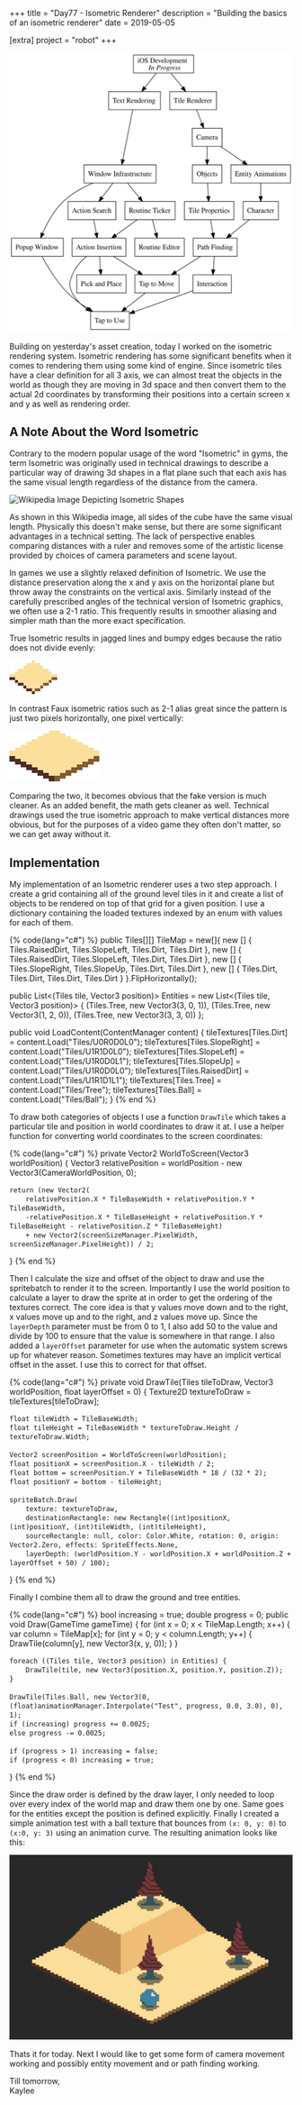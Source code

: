 +++
title = "Day77 - Isometric Renderer"
description = "Building the basics of an isometric renderer"
date = 2019-05-05

[extra]
project = "robot"
+++

![Todo](./todo.svg)

Building on yesterday's asset creation, today I worked on the isometric
rendering system. Isometric rendering has some significant benefits when it
comes to rendering them using some kind of engine. Since isometric tiles have a
clear definition for all 3 axis, we can almost treat the objects in the world as
though they are moving in 3d space and then convert them to the actual 2d
coordinates by transforming their positions into a certain screen x and y as
well as rendering order.

## A Note About the Word Isometric

Contrary to the modern popular usage of the word "Isometric" in gyms, the term
Isometric was originally used in technical drawings to describe a particular way
of drawing 3d shapes in a flat plane such that each axis has the same visual
length regardless of the distance from the camera.

![Wikipedia Image Depicting Isometric
Shapes](https://upload.wikimedia.org/wikipedia/commons/thumb/6/67/3D_shapes_in_isometric_projection.svg/1280px-3D_shapes_in_isometric_projection.svg.png)

As shown in this Wikipedia image, all sides of the cube have the same visual
length. Physically this doesn't make sense, but there are some significant
advantages in a technical setting. The lack of perspective enables comparing
distances with a ruler and removes some of the artistic license provided by
choices of camera parameters and scene layout.

In games we use a slightly relaxed definition of Isometric. We use the distance
preservation along the x and y axis on the horizontal plane but throw away the
constraints on the vertical axis. Similarly instead of the carefully prescribed
angles of the technical version of Isometric graphics, we often use a 2-1 ratio.
This frequently results in smoother aliasing and simpler math than the more
exact specification.

True Isometric results in jagged lines and bumpy edges because the ratio does
not divide evenly:

![True Isometric](TrueIsometric.png)

In contrast Faux isometric ratios such as 2-1 alias great since the pattern is
just two pixels horizontally, one pixel vertically:

![Faux Isometric](FauxIsometric.png)

Comparing the two, it becomes obvious that the fake version is much cleaner. As
an added benefit, the math gets cleaner as well. Technical drawings used the
true isometric approach to make vertical distances more obvious, but for the
purposes of a video game they often don't matter, so we can get away without it.

## Implementation

My implementation of an Isometric renderer uses a two step approach. I create a
grid containing all of the ground level tiles in it and create a list of objects
to be rendered on top of that grid for a given position. I use a dictionary
containing the loaded textures indexed by an enum with values for each of them.

{% code(lang="c#") %}
public Tiles[][] TileMap = new[]{
    new [] { Tiles.RaisedDirt, Tiles.SlopeLeft, Tiles.Dirt, Tiles.Dirt },
    new [] { Tiles.RaisedDirt, Tiles.SlopeLeft, Tiles.Dirt, Tiles.Dirt },
    new [] { Tiles.SlopeRight, Tiles.SlopeUp, Tiles.Dirt, Tiles.Dirt },
    new [] { Tiles.Dirt, Tiles.Dirt, Tiles.Dirt, Tiles.Dirt }
}.FlipHorizontally();

public List<(Tiles tile, Vector3 position)> Entities = new List<(Tiles tile, Vector3 position)> {
    (Tiles.Tree, new Vector3(3, 0, 1)),
    (Tiles.Tree, new Vector3(1, 2, 0)),
    (Tiles.Tree, new Vector3(3, 3, 0))
};


public void LoadContent(ContentManager content) {
    tileTextures[Tiles.Dirt] = content.Load<Texture2D>("Tiles/U0R0D0L0");
    tileTextures[Tiles.SlopeRight] = content.Load<Texture2D>("Tiles/U1R1D0L0");
    tileTextures[Tiles.SlopeLeft] = content.Load<Texture2D>("Tiles/U1R0D0L1");
    tileTextures[Tiles.SlopeUp] = content.Load<Texture2D>("Tiles/U1R0D0L0");
    tileTextures[Tiles.RaisedDirt] = content.Load<Texture2D>("Tiles/U1R1D1L1");
    tileTextures[Tiles.Tree] = content.Load<Texture2D>("Tiles/Tree");
    tileTextures[Tiles.Ball] = content.Load<Texture2D>("Tiles/Ball");
}
{% end %}

To draw both categories of objects I use a function `DrawTile` which takes a
particular tile and position in world coordinates to draw it at. I use a helper
function for converting world coordinates to the screen coordinates:

{% code(lang="c#") %}
private Vector2 WorldToScreen(Vector3 worldPosition) {
    Vector3 relativePosition = worldPosition - new Vector3(CameraWorldPosition, 0);

    return (new Vector2(
        relativePosition.X * TileBaseWidth + relativePosition.Y * TileBaseWidth,
        -relativePosition.X * TileBaseHeight + relativePosition.Y * TileBaseHeight - relativePosition.Z * TileBaseHeight)
        + new Vector2(screenSizeManager.PixelWidth, screenSizeManager.PixelHeight)) / 2;
}
{% end %}

Then I calculate the size and offset of the object to draw and use the
spritebatch to render it to the screen. Importantly I use the world position to
calculate a layer to draw the sprite at in order to get the ordering of the
textures correct. The core idea is that y values move down and to the right, x
values move up and to the right, and z values move up. Since the `layerDepth`
parameter must be from 0 to 1, I also add 50 to the value and divide by 100 to
ensure that the value is somewhere in that range. I also added a `layerOffset`
parameter for use when the automatic system screws up for whatever reason.
Sometimes textures may have an implicit vertical offset in the asset. I use this
to correct for that offset.

{% code(lang="c#") %}
private void DrawTile(Tiles tileToDraw, Vector3 worldPosition, float layerOffset = 0) {
    Texture2D textureToDraw = tileTextures[tileToDraw];

    float tileWidth = TileBaseWidth;
    float tileHeight = TileBaseWidth * textureToDraw.Height / textureToDraw.Width;

    Vector2 screenPosition = WorldToScreen(worldPosition);
    float positionX = screenPosition.X - tileWidth / 2;
    float bottom = screenPosition.Y + TileBaseWidth * 18 / (32 * 2);
    float positionY = bottom - tileHeight;

    spriteBatch.Draw(
        texture: textureToDraw, 
        destinationRectangle: new Rectangle((int)positionX, (int)positionY, (int)tileWidth, (int)tileHeight), 
        sourceRectangle: null, color: Color.White, rotation: 0, origin: Vector2.Zero, effects: SpriteEffects.None,
        layerDepth: (worldPosition.Y - worldPosition.X + worldPosition.Z + layerOffset + 50) / 100);
}
{% end %}

Finally I combine them all to draw the ground and tree entities.

{% code(lang="c#") %}
bool increasing = true;
double progress = 0;
public void Draw(GameTime gameTime) {
    for (int x = 0; x < TileMap.Length; x++) {
        var column = TileMap[x];
        for (int y = 0; y < column.Length; y++) {
            DrawTile(column[y], new Vector3(x, y, 0));
        }
    }

    foreach ((Tiles tile, Vector3 position) in Entities) {
        DrawTile(tile, new Vector3(position.X, position.Y, position.Z));
    }

    DrawTile(Tiles.Ball, new Vector3(0, (float)animationManager.Interpolate("Test", progress, 0.0, 3.0), 0), 1);
    if (increasing) progress += 0.0025;
    else progress -= 0.0025;

    if (progress > 1) increasing = false;
    if (progress < 0) increasing = true;
}
{% end %}

Since the draw order is defined by the draw layer, I only needed to loop over
every index of the world map and draw them one by one. Same goes for the
entities except the position is defined explicitly. Finally I created a simple
animation test with a ball texture that bounces from `(x: 0, y: 0)` to `(x:0, y:
3)` using an animation curve. The resulting animation looks like this:

![Isometric Movement](IsometricMovement.gif)

Thats it for today. Next I would like to get some form of camera movement
working and possibly entity movement and or path finding working. 

Till tomorrow,  
Kaylee
